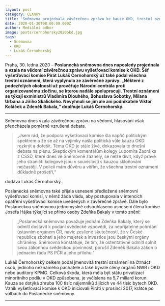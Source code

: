 ```yaml
---
layout: post
category: CLANKY
title: 'Sněmovna projednala závěrečnou zprávu ke kauze OKD, trestní oznámení už prošetřuje Národní centrála proti organizovanému zločinu'
date: 2020-01-30T08:00:00.000Z
author: Mediální odbor
image: posts/cernohorsky2020okd.jpg
tags:
  - Sněmovna
  - OKD
  - Lukáš-Černohorský
---
```


Praha, 30. ledna 2020 – **Poslanecká sněmovna dnes naposledy projednala a vzala na vědomí závěrečnou zprávu vyšetřovací komise k OKD. Šéf vyšetřovací komise Pirát Lukáš Černohorský už také podal všechna trestní oznámení, která vyplynula ze závěrečné zprávy. „Některé z podezřelých okolností už prověřuje Národní centrála proti organizovanému zločinu, se kterou nadále spolupracuji. Trestní oznámení se týkají exministrů Vladimíra Dlouhého, Bohuslava Sobotky, Milana Urbana a Jiřího Skalického. Nevyhnuli se jim ale ani podnikatelé Viktor Koláček a Zdeněk Bakala,“ doplňuje Lukáš Černohorský.**

<hr />

Sněmovna dnes vzala závěrečnou zprávu na vědomí, hlasování však předcházela poměrně vzrušená debata.

> „Jsem rád, že podpora vyšetřovací komise šla napříč politickým spektrem a že se až na výjimky našla politická vůle kauzu OKD rozkrýt a dořešit. Téma OKD je stále živé, dokazovala to dnešní debata na plénu. Skeptickým komentářům kolegy Lubomíra Zaorálka z ČSSD, které dnes ve Sněmovně zazněly, se nelze divit, když právě jeho straničtí kolegové jsou v souvislosti s kauzou skloňováni nejčastěji. V policii mám důvěru a věřím, že všechna trestní oznámení důkladně prošetří,“

dodává Lukáš Černohorský.

Poslanecká sněmovna také přijala usnesení předložené sněmovní vyšetřovací komisí, v němž žádá vládu, aby postupovala v intencích opatření vyšetřovací komise uvedených v závěrečné zprávě. Dále bylo Poslaneckou sněmovnou jednomyslně odsouhlaseno usnesení člena komise Josefa Hájka týkající se přímo osoby Zdeňka Bakaly v tomto znění:

> „Poslanecká sněmovna považuje jednání Zdeňka Bakaly, který se odmítl dostavit k podání svědecké výpovědi, za nepřijatelné pohrdání ústavním orgánem ČR, navíc zesílené skutečností, že v České republice zbohatl a jeho majetek a investice jsou českými orgány chráněny. Sněmovna konstatuje, že tím, že ostentativně odmítl splnit svou zákonnou svědeckou povinnost, porušil Zdeněk Bakala zákon o jednacím řádu PS PČR a jeho přílohu.”

Lukáš Černohorský celkem podal jmenovitá trestní oznámení na čtrnáct osob, jednoho neznámého pachatele a také bývalé členy orgánů NWR i OKD nebo auditory KPMG. Celková škoda, která měla být státu privatizací minoritního podílu v OKD způsobena, je vyčíslena na 5,7 miliard korun. Kauza se dotýká zhruba 100 tisíc nájemníků žijících ve 44 tisíc bytech OKD. Vznik vyšetřovací komise k OKD iniciovali Piráti v prosinci 2017, krátce po volbách do Poslanecké sněmovny.

- - -
